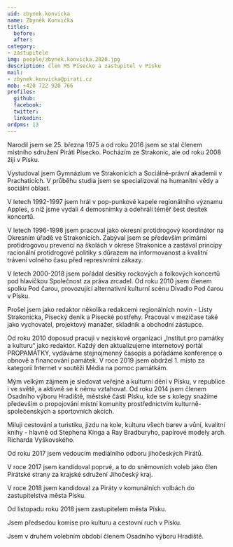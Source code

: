```yaml
---
uid: zbynek.konvicka
name: Zbyněk Konvička
titles:
  before: 
  after:
category:
- zastupitele
img: people/zbynek.konvicka.2020.jpg
description: člen MS Písecko a zastupitel v Písku
mail:
- zbynek.konvicka@pirati.cz
mob: +420 722 920 766
profiles:
  github:
  facebook:				
  twitter:
  linkedin:
ordpms: 13 
---
```


Narodil jsem se 25. března 1975 a od roku 2016 jsem se stal členem místního sdružení Piráti Písecko. Pocházím ze Strakonic, ale od roku 2008 žiji v Písku.

Vystudoval jsem Gymnázium ve Strakonicích a Sociálně-právní akademii v Prachaticích. V průběhu studia jsem se specializoval na humanitní vědy a sociální oblast.

V letech 1992-1997 jsem hrál v pop-punkové kapele regionálního významu Apples, s níž jsme vydali 4 demosnímky a odehráli téměř šest desítek koncertů.

V letech 1996-1998 jsem pracoval jako okresní protidrogový koordinátor na Okresním úřadě ve Strakonicích. Zabýval jsem se především primární protidrogovou prevencí na školách v okrese Strakonice a zastával principy racionální protidrogové politiky s důrazem na informovanost a kvalitní trávení volného času před represivními zákazy.

V letech 2000-2018 jsem pořádal desítky rockových a folkových koncertů pod hlavičkou Společnost za práva zrcadel. Od roku 2010 jsem členem spolku Pod čarou, provozující alternativní kulturní scénu Divadlo Pod čarou v Písku.

Prošel jsem jako redaktor několika redakcemi regionálních novin - Listy Strakonicka, Písecký deník a Písecké postřehy. Pracoval v mezičase také jako vychovatel, projektový manažer, skladník a obchodní zástupce.

Od roku 2010 doposud pracuji v neziskové organizaci „Institut pro památky a kulturu“ jako redaktor. Každý den aktualizujeme internetový portál PROPAMÁTKY, vydáváme stejnojmenný časopis a pořádáme konference o obnově a financování památek. V roce 2019 jsem obdržel 1. místo za kategorii Internet v soutěži Média na pomoc památkám.

Mým velkým zájmem je sledovat veřejné a kulturní dění v Písku, v republice i ve světě, a aktivně se k němu vztahovat. Od roku 2014 jsem členem Osadního výboru Hradiště, městské části Písku, kde se s kolegy snažíme především o propojování místní komunity prostřednictvím kulturně-společenských a sportovních akcích.

Miluji cestování a turistiku, jízdu na kole, kulturu všech barev a vůní, kvalitní knihy - hlavně od Stephena Kinga a Ray Bradburyho, papírové modely arch. Richarda Vyškovského.

Od roku 2017 jsem vedoucím mediálního odboru jihočeských Pirátů.

V roce 2017 jsem kandidoval poprvé, a to do sněmovních voleb jako člen Pirátské strany za krajské sdružení Jihočeský kraj.

V roce 2018 jsem kandidoval za Piráty v komunálních volbách do zastupitelstva města Písku.

Od listopadu roku 2018 jsem zastupitelem města Písku.

Jsem předsedou komise pro kulturu a cestovní ruch v Písku.

Jsem v druhém volebním období členem Osadního výboru Hradiště.
